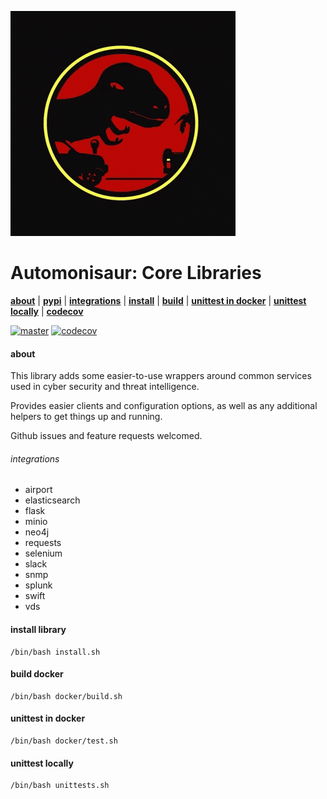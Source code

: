 ![](https://github.com/TheShellLand/automonisaur/raw/master/docs/images/sauruspark.gif)

# Automonisaur: Core Libraries

**[about](#about)** | 
**[pypi](https://pypi.org/project/automonisaur/)** | 
**[integrations](#integrations)** | 
**[install](#install)** | 
**[build](#build)** | 
**[unittest in docker](#unittest-in-docker')** | 
**[unittest locally](#unittest-locally)** | 
**[codecov](https://codecov.io/gh/TheShellLand/automonisaur)**


[![master](https://github.com/TheShellLand/automonisaur/actions/workflows/main.yml/badge.svg)](https://github.com/TheShellLand/automonisaur/actions)
[![codecov](https://codecov.io/gh/TheShellLand/automonisaur/branch/master/graph/badge.svg)](https://codecov.io/gh/TheShellLand/automonisaur)



#### about

This library adds some easier-to-use wrappers around common services used in cyber security and threat intelligence.

Provides easier clients and configuration options, as well as any additional helpers to get things up and running.

Github issues and feature requests welcomed.


###### integrations

- airport
- elasticsearch
- flask
- minio
- neo4j
- requests
- selenium
- slack
- snmp
- splunk
- swift
- vds


#### install library
```shell script
/bin/bash install.sh
```

#### build docker
```shell script
/bin/bash docker/build.sh
```

#### unittest in docker
```shell script
/bin/bash docker/test.sh
```

#### unittest locally
```shell script
/bin/bash unittests.sh
```
